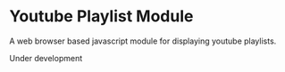 # Youtube Playlist Module
A web browser based javascript module for displaying youtube playlists.

Under development
